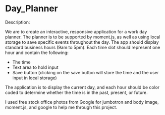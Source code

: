 # Day_Planner

Description:

We are to create an interactive, responsive application for a work day planner. The planner is to be supported by moment.js, as well as using local storage to save specific events throughout the day. The app should display standard business hours (9am to 5pm). Each time slot should represent one hour and contain the following:

- The time
- Text area to hold input
- Save button (clicking on the save button will store the time and the user input in local storage)

The application is to display the current day, and each hour should be color coded to determine whether the time is in the past, present, or future.  

I used free stock office photos from Google for jumbotron and body image, moment.js, and google to help me through this project.  
